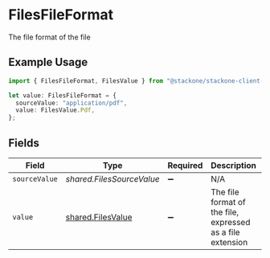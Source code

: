# FilesFileFormat

The file format of the file

## Example Usage

```typescript
import { FilesFileFormat, FilesValue } from "@stackone/stackone-client-ts/sdk/models/shared";

let value: FilesFileFormat = {
  sourceValue: "application/pdf",
  value: FilesValue.Pdf,
};
```

## Fields

| Field                                                         | Type                                                          | Required                                                      | Description                                                   | Example                                                       |
| ------------------------------------------------------------- | ------------------------------------------------------------- | ------------------------------------------------------------- | ------------------------------------------------------------- | ------------------------------------------------------------- |
| `sourceValue`                                                 | *shared.FilesSourceValue*                                     | :heavy_minus_sign:                                            | N/A                                                           | application/pdf                                               |
| `value`                                                       | [shared.FilesValue](../../../sdk/models/shared/filesvalue.md) | :heavy_minus_sign:                                            | The file format of the file, expressed as a file extension    | pdf                                                           |
